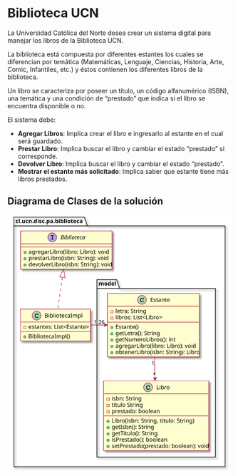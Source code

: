 # Biblioteca UCN

La Universidad Católica del Norte desea crear un sistema digital para manejar los libros de la Biblioteca UCN.

La biblioteca está compuesta por diferentes estantes los cuales se diferencian por temática (Matemáticas, Lenguaje, Ciencias, Historia, Arte, Comic, Infantiles, etc.) y éstos contienen los diferentes libros de la biblioteca.

Un libro se caracteriza por poseer un título, un código alfanumérico (ISBN), una temática y una condición de “prestado” que indica si el libro se encuentra disponible o no.

El sistema debe:

* **Agregar Libros**: Implica crear el libro e ingresarlo al estante en el cual será guardado.
* **Prestar Libro**: Implica buscar el libro y cambiar el estado “prestado” si corresponde.
* **Devolver Libro**: Implica buscar el libro y cambiar el estado “prestado”.
* **Mostrar el estante más solicitado**: Implica saber que estante tiene más libros prestados.

## Diagrama de Clases de la solución

![class](class.svg)
